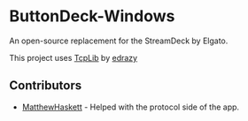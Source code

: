 # ButtonDeck-Windows
An open-source replacement for the StreamDeck by Elgato.

This project uses [TcpLib](https://www.codeproject.com/Articles/13232/A-very-basic-TCP-server-written-in-C) by [edrazy](https://www.codeproject.com/Members/edrazy) 

## Contributors
 - [MatthewHaskett](https://www.github.com/MatthewHaskett/) - Helped with the protocol side of the app.
